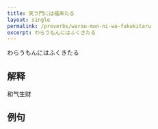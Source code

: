 ```yaml
---
title: 笑う門には福来たる
layout: single
permalink: /proverbs/warau-mon-ni-wa-fukukitaru
excerpt: わらうもんにはふくきたる
---
```


わらうもんにはふくきたる

## 解释

和气生财

## 例句

